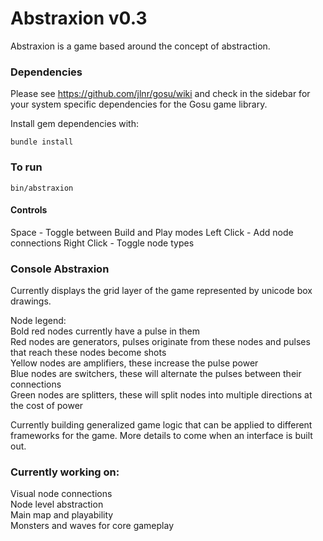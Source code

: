 Abstraxion v0.3
===============

Abstraxion is a game based around the concept of abstraction.

### Dependencies

Please see https://github.com/jlnr/gosu/wiki and check in the sidebar for your
system specific dependencies for the Gosu game library.

Install gem dependencies with:

    bundle install

### To run

    bin/abstraxion

#### Controls

Space - Toggle between Build and Play modes
Left Click - Add node connections
Right Click - Toggle node types

### Console Abstraxion

Currently displays the grid layer of the game represented by unicode box
drawings.

Node legend:  
Bold red nodes currently have a pulse in them  
Red nodes are generators, pulses originate from these nodes and pulses that
reach these nodes become shots  
Yellow nodes are amplifiers, these increase the pulse power  
Blue nodes are switchers, these will alternate the pulses between their
connections  
Green nodes are splitters, these will split nodes into multiple directions at
the cost of power  

Currently building generalized game logic that can be applied to different
frameworks for the game. More details to come when an interface is built out.

### Currently working on:

Visual node connections  
Node level abstraction  
Main map and playability  
Monsters and waves for core gameplay  
